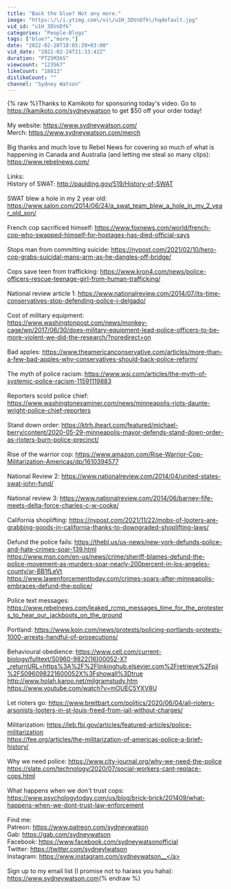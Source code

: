 ```yaml
---
title: "Back the blue? Not any more."
image: "https:\/\/i.ytimg.com\/vi\/u1H_3DVnDfk\/hqdefault.jpg"
vid_id: "u1H_3DVnDfk"
categories: "People-Blogs"
tags: ["blue?","more."]
date: "2022-02-28T18:05:39+03:00"
vid_date: "2022-02-24T21:33:42Z"
duration: "PT25M36S"
viewcount: "123567"
likeCount: "18813"
dislikeCount: ""
channel: "Sydney Watson"
---
```

{% raw %}Thanks to Kamikoto for sponsoring today's video. Go to <a rel="nofollow" target="blank" href="https://kamikoto.com/sydneywatson">https://kamikoto.com/sydneywatson</a> to get $50 off your order today!<br /><br />My website: <a rel="nofollow" target="blank" href="https://www.sydneywatson.com/">https://www.sydneywatson.com/</a><br />Merch: <a rel="nofollow" target="blank" href="https://www.sydneywatson.com/merch">https://www.sydneywatson.com/merch</a><br /><br />Big thanks and much love to Rebel News for covering so much of what is happening in Canada and Australia (and letting me steal so many clips): <a rel="nofollow" target="blank" href="https://www.rebelnews.com/">https://www.rebelnews.com/</a><br /><br />Links:<br />History of SWAT: <a rel="nofollow" target="blank" href="http://paulding.gov/519/History-of-SWAT">http://paulding.gov/519/History-of-SWAT</a><br /><br />SWAT blew a hole in my 2 year old: <a rel="nofollow" target="blank" href="https://www.salon.com/2014/06/24/a_swat_team_blew_a_hole_in_my_2_year_old_son/">https://www.salon.com/2014/06/24/a_swat_team_blew_a_hole_in_my_2_year_old_son/</a><br /><br />French cop sacrificed himself: <a rel="nofollow" target="blank" href="https://www.foxnews.com/world/french-cop-who-swapped-himself-for-hostages-has-died-official-says">https://www.foxnews.com/world/french-cop-who-swapped-himself-for-hostages-has-died-official-says</a><br /><br />Stops man from committing suicide: <a rel="nofollow" target="blank" href="https://nypost.com/2021/02/10/hero-cop-grabs-suicidal-mans-arm-as-he-dangles-off-bridge/">https://nypost.com/2021/02/10/hero-cop-grabs-suicidal-mans-arm-as-he-dangles-off-bridge/</a><br /><br />Cops save teen from trafficking: <a rel="nofollow" target="blank" href="https://www.kron4.com/news/police-officers-rescue-teenage-girl-from-human-trafficking/">https://www.kron4.com/news/police-officers-rescue-teenage-girl-from-human-trafficking/</a><br /><br />National review article 1: <a rel="nofollow" target="blank" href="https://www.nationalreview.com/2014/07/its-time-conservatives-stop-defending-police-j-delgado/">https://www.nationalreview.com/2014/07/its-time-conservatives-stop-defending-police-j-delgado/</a><br /><br />Cost of military equipment: <a rel="nofollow" target="blank" href="https://www.washingtonpost.com/news/monkey-cage/wp/2017/06/30/does-military-equipment-lead-police-officers-to-be-more-violent-we-did-the-research/?noredirect=on">https://www.washingtonpost.com/news/monkey-cage/wp/2017/06/30/does-military-equipment-lead-police-officers-to-be-more-violent-we-did-the-research/?noredirect=on</a><br /><br />Bad apples: <a rel="nofollow" target="blank" href="https://www.theamericanconservative.com/articles/more-than-a-few-bad-apples-why-conservatives-should-back-police-reform/">https://www.theamericanconservative.com/articles/more-than-a-few-bad-apples-why-conservatives-should-back-police-reform/</a><br /><br />The myth of police racism: <a rel="nofollow" target="blank" href="https://www.wsj.com/articles/the-myth-of-systemic-police-racism-11591119883">https://www.wsj.com/articles/the-myth-of-systemic-police-racism-11591119883</a><br /><br />Reporters scold police chief: <a rel="nofollow" target="blank" href="https://www.washingtonexaminer.com/news/minneapolis-riots-daunte-wright-police-chief-reporters">https://www.washingtonexaminer.com/news/minneapolis-riots-daunte-wright-police-chief-reporters</a><br /><br />Stand down order: <a rel="nofollow" target="blank" href="https://ktrh.iheart.com/featured/michael-berry/content/2020-05-29-minneapolis-mayor-defends-stand-down-order-as-rioters-burn-police-precinct/">https://ktrh.iheart.com/featured/michael-berry/content/2020-05-29-minneapolis-mayor-defends-stand-down-order-as-rioters-burn-police-precinct/</a><br /><br />Rise of the warrior cop: <a rel="nofollow" target="blank" href="https://www.amazon.com/Rise-Warrior-Cop-Militarization-Americas/dp/1610394577">https://www.amazon.com/Rise-Warrior-Cop-Militarization-Americas/dp/1610394577</a><br /><br />National Review 2: <a rel="nofollow" target="blank" href="https://www.nationalreview.com/2014/04/united-states-swat-john-fund/">https://www.nationalreview.com/2014/04/united-states-swat-john-fund/</a><br /><br />National review 3: <a rel="nofollow" target="blank" href="https://www.nationalreview.com/2014/06/barney-fife-meets-delta-force-charles-c-w-cooke/">https://www.nationalreview.com/2014/06/barney-fife-meets-delta-force-charles-c-w-cooke/</a><br /><br />California shoplifting: <a rel="nofollow" target="blank" href="https://nypost.com/2021/11/22/mobs-of-looters-are-grabbing-goods-in-california-thanks-to-downgraded-shoplifting-laws/">https://nypost.com/2021/11/22/mobs-of-looters-are-grabbing-goods-in-california-thanks-to-downgraded-shoplifting-laws/</a><br /><br />Defund the police fails: <a rel="nofollow" target="blank" href="https://thebl.us/us-news/new-york-defunds-police-and-hate-crimes-soar-139.html">https://thebl.us/us-news/new-york-defunds-police-and-hate-crimes-soar-139.html</a><br /><a rel="nofollow" target="blank" href="https://www.msn.com/en-us/news/crime/sheriff-blames-defund-the-police-movement-as-murders-soar-nearly-200percent-in-los-angeles-county/ar-BB1fLeVt">https://www.msn.com/en-us/news/crime/sheriff-blames-defund-the-police-movement-as-murders-soar-nearly-200percent-in-los-angeles-county/ar-BB1fLeVt</a><br /><a rel="nofollow" target="blank" href="https://www.lawenforcementtoday.com/crimes-soars-after-minneapolis-embraces-defund-the-police/">https://www.lawenforcementtoday.com/crimes-soars-after-minneapolis-embraces-defund-the-police/</a><br /><br />Police text messages: <a rel="nofollow" target="blank" href="https://www.rebelnews.com/leaked_rcmp_messages_time_for_the_protesters_to_hear_our_jackboots_on_the_ground">https://www.rebelnews.com/leaked_rcmp_messages_time_for_the_protesters_to_hear_our_jackboots_on_the_ground</a><br /><br />Portland: <a rel="nofollow" target="blank" href="https://www.koin.com/news/protests/policing-portlands-protests-1000-arrests-handful-of-prosecutions/">https://www.koin.com/news/protests/policing-portlands-protests-1000-arrests-handful-of-prosecutions/</a><br /><br />Behavioural obedience: <a rel="nofollow" target="blank" href="https://www.cell.com/current-biology/fulltext/S0960-9822(16)00052-X?_returnURL=https%3A%2F%2Flinkinghub.elsevier.com%2Fretrieve%2Fpii%2FS096098221600052X%3Fshowall%3Dtrue">https://www.cell.com/current-biology/fulltext/S0960-9822(16)00052-X?_returnURL=https%3A%2F%2Flinkinghub.elsevier.com%2Fretrieve%2Fpii%2FS096098221600052X%3Fshowall%3Dtrue</a><br /><a rel="nofollow" target="blank" href="http://www.holah.karoo.net/milgramstudy.htm">http://www.holah.karoo.net/milgramstudy.htm</a><br /><a rel="nofollow" target="blank" href="https://www.youtube.com/watch?v=mOUEC5YXV8U">https://www.youtube.com/watch?v=mOUEC5YXV8U</a><br /><br />Let rioters go: <a rel="nofollow" target="blank" href="https://www.breitbart.com/politics/2020/06/04/all-rioters-arsonists-looters-in-st-louis-freed-from-jail-without-charges/">https://www.breitbart.com/politics/2020/06/04/all-rioters-arsonists-looters-in-st-louis-freed-from-jail-without-charges/</a><br /><br />Militarization: <a rel="nofollow" target="blank" href="https://leb.fbi.gov/articles/featured-articles/police-militarization">https://leb.fbi.gov/articles/featured-articles/police-militarization</a><br /><a rel="nofollow" target="blank" href="https://fee.org/articles/the-militarization-of-americas-police-a-brief-history/">https://fee.org/articles/the-militarization-of-americas-police-a-brief-history/</a><br /><br />Why we need police: <a rel="nofollow" target="blank" href="https://www.city-journal.org/why-we-need-the-police">https://www.city-journal.org/why-we-need-the-police</a><br /><a rel="nofollow" target="blank" href="https://slate.com/technology/2020/07/social-workers-cant-replace-cops.html">https://slate.com/technology/2020/07/social-workers-cant-replace-cops.html</a><br /><br />What happens when we don't trust cops: <a rel="nofollow" target="blank" href="https://www.psychologytoday.com/us/blog/brick-brick/201409/what-happens-when-we-dont-trust-law-enforcement">https://www.psychologytoday.com/us/blog/brick-brick/201409/what-happens-when-we-dont-trust-law-enforcement</a><br /><br />Find me:<br />Patreon: <a rel="nofollow" target="blank" href="https://www.patreon.com/sydneywatson">https://www.patreon.com/sydneywatson</a> <br />Gab: <a rel="nofollow" target="blank" href="https://gab.com/sydneywatson">https://gab.com/sydneywatson</a> <br />Facebook: <a rel="nofollow" target="blank" href="https://www.facebook.com/sydneywatsonofficial">https://www.facebook.com/sydneywatsonofficial</a> <br />Twitter: <a rel="nofollow" target="blank" href="https://twitter.com/sydneylwatson">https://twitter.com/sydneylwatson</a> <br />Instagram: <a rel="nofollow" target="blank" href="https://www.instagram.com/sydneywatson__">https://www.instagram.com/sydneywatson__</a> <br /><br />Sign up to my email list (I promise not to harass you haha): <a rel="nofollow" target="blank" href="https://www.sydneywatson.com">https://www.sydneywatson.com</a>{% endraw %}
